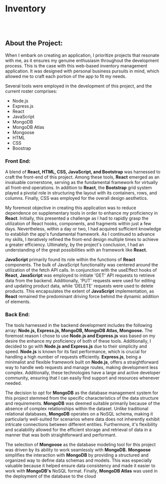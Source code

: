 # Inventory

<br/>

<br/>

<h2>About the Project:</h2>
<p>When I embark on creating an application, I prioritize projects that resonate with me, as it ensures my genuine enthusiasm throughout the development process. 
  This is the case with this web-based inventory management application. 
  It was designed with personal business pursuits in mind, which allowed me to craft each portion of the app to fit my needs.</p>
<p>
  Several tools were employed in the development of this project, and the current roster comprises:
  <ul>
    <li>Node.js</li>
    <li>Express.js</li>
    <li>React</li>
    <li>JavaScript</li>
    <li>MongoDB</li>
    <li>MongoDB Atlas</li>
    <li>Mongoose</li>
    <li>HTML</li>
    <li>CSS</li>
    <li>Boostrap</li>
  </ul>
</p>
<h3>Front End:</h3>
<p>A blend of <b>React, HTML, CSS, JavaScript, and Bootstrap</b> was harnessed to craft the front-end of this project. Among these tools, <b>React</b> emerged as an invaluable cornerstone, serving as the fundamental framework for virtually all front-end operations. In addition to <b>React</b>, the <b>Bootstrap</b> grid system played a pivotal role in structuring the layout with its containers, rows, and columns. Finally, CSS was employed for the overall design aesthetics.</p>
<p>My foremost objective in creating this application was to reduce dependence on supplementary tools in order to enhance my proficiency in <b>React</b>. Initially, this presented a challenge as I had to rapidly grasp the utilization of React hooks, components, and fragments within just a few days. Nevertheless, within a day or two, I had acquired sufficient knowledge to establish the app's fundamental framework. As I continued to advance my skills, I iteratively refined the front-end design multiple times to achieve a greater efficiency. Ultimately, by the project's conclusion, I had an understanding of the great possibilities with an framework like <b>React.</b></p>
<p><b>JavaScript</b> primarily found its role within the functions of <b>React</b> components. The bulk of JavaScript functionality was centered around the utilization of the fetch API calls. In conjunction with the useEffect hooks of <b>React</b>, <b>JavaScript</b> was employed to initiate 'GET' API requests to retrieve data from the backend. Additionally, 'PUT' requests were used for editing and updating product data, while 'DELETE' requests were used to delete products. This encapsulates the extent of <b>JavaScript</b> implementation, as <b>React</b> remained the predominant driving force behind the dynamic addition of elements.</p>
<h3>Back End:</h3>
<p>The tools harnessed in the backend development includes the following array: <b>Node.js, Express.js, MongoDB, MongoDB Atlas, Mongoose.</b> The foremost reason I chose to use <b>Node.js and Express.js</b> was based on my desire the enhance my proficiency of both of these tools. Additionally, I decided to go with <b>Node.js and Express.js</b> due to their simplicity and speed. <b>Node.js</b> is known for its fast performance, which is crucial for handling a high number of requests efficiently. <b>Express.js</b>, being a minimalist and flexible framework built on <b>Node.js</b>, offers a straightforward way to handle web requests and manage routes, making development less complex. Additionally, these technologies have a large and active developer community, ensuring that I can easily find support and resources whenever needed.</p>
<p>The decision to opt for <b>MongoDB</b> as the database management system for this project stemmed from the specific characteristics of the data structure and requirements. <b>MongoDB</b> was deemed suitable primarily because of the absence of complex relationships within the dataset. Unlike traditional relational databases, <b>MongoDB</b> operates on a NoSQL schema, making it particularly well-suited for scenarios where data does not inherently exhibit intricate connections between different entities. Furthermore, it's flexibility and scalability allowed for the efficient storage and retrieval of data in a manner that was both straightforward and performant.</p>
<p>The selection of <b>Mongoose</b> as the database modeling tool for this project was driven by its ability to work seamlessly with <b>MongoDB.</b> <b>Mongoose</b> simplifies the interaction with <b>MongoDB</b> by providing a structured and organized way to define data schemas and models. This was especially valuable because it helped ensure data consistency and made it easier to work with <b>MongoDB's</b> NoSQL format. Finally, <b>MongoDB Atlas</b> was used in the deployment of the database to the cloud</b></p>
